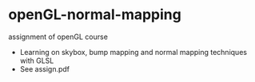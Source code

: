 # openGL-normal-mapping
assignment of openGL course
- Learning on skybox, bump mapping and normal mapping techniques with GLSL
- See assign.pdf
